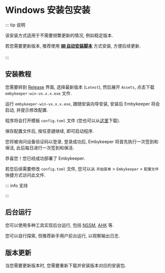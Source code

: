 # Windows 安装包安装

::: tip 说明

该安装方式适用于不需要频繁更新的情况, 例如稳定版本.

若您需要更新版本, 推荐使用 [**⌨️ 自动安装脚本**](/guide/Windows-通过脚本安装) 方式安装, 方便后续更新.

:::

## 安装教程

您需要转到 [Release](https://github.com/emby-keeper/emby-keeper/releases) 界面, 选择最新版本 (`Latest`), 然后展开 `Assets`, 点击下载 `embykeeper-win-vx.x.x.exe` 文件.

运行 `embykeeper-win-vx.x.x.exe`, 跟随安装向导安装, 安装后 Embykeeper 将会启动, 并提示修改配置.

程序将会打开模板 `config.toml` 文件 (您也可以从[这里](https://github.com/emby-keeper/emby-keeper/blob/main/config.example.toml)下载).

<!--@include: ./_简要配置.md-->

保存配置文件后, 按任意键继续, 即可启动程序.

您将被询问设备验证码以登录, 登录成功后, Embykeeper 将首先执行一次签到和保活, 此后每日进行一次签到和保活.

恭喜您！您已经成功部署了 Embykeeper.

若您后续需要修改 `config.toml` 文件, 您可以从 `开始菜单` > `Embykeeper` > `配置文件` 快捷方式访问此文件.

::: info 支持

<!--@include: ./_支持.md-->

:::

## 后台运行

您可以使用多种工具实现后台运行, 包括 [NSSM](https://nssm.cc/), [AHK](https://superuser.com/a/1106399) 等.

您可以自行探索, 但推荐新手用户前台运行, 以观察输出日志.

## 版本更新

当您需要更新版本时, 您需要重新下载并安装版本对应的安装包.
